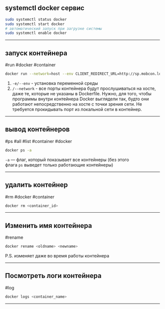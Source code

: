 ## systemctl docker сервис
```bash
sudo systemctl status docker
sudo systemctl start docker
# автоматический запуск при загрузке системы
sudo systemctl enable docker
```

---
## запуск контейнера
#run #docker #container
```bash
docker run --network=host --env CLIENT_REDIRECT_URL=http://sp.mobcon.localhost/callback
```
1) `-e/--env` - установка переменной среды
2) `/--network` - все порты контейнера будут прослушиваться на хосте, даже те, которые не указаны в Dockerfile. Нужно, для того, чтобы программы внутри контейнера Docker выглядели так, будто они работают непосредственно на хосте с точки зрения сети. Не требуется прокидывать порт из локальной сети в контейнер.


---
## вывод контейнеров
#ps #all #list #container #docker 
```bash
docker ps -a
```
`-a` — флаг, который показывает все контейнеры (без этого флага `ps` выведет только работающие контейнеры)

---
## удалить контейнер
#rm #docker #container
```bash
docker rm <container_id>
```

---
## Изменить имя контейнера
#rename 
```bash
docker rename <oldname> <newname>
```
P.S. изменяет даже во время работы контейнера

---
## Посмотреть логи контейнера
#log 
```bash
docker logs <container_name>
```

---
